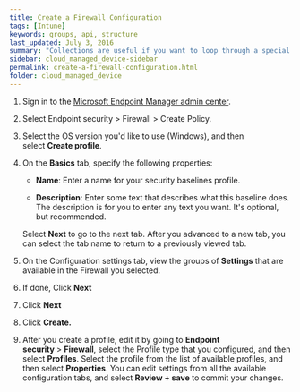 ```yaml
---
title: Create a Firewall Configuration
tags: [Intune]
keywords: groups, api, structure
last_updated: July 3, 2016
summary: "Collections are useful if you want to loop through a special folder of pages that you make available in a content API. You could also use collections if you have a set of articles that you want to treat differently from the other content, with a different layout or format."
sidebar: cloud_managed_device-sidebar
permalink: create-a-firewall-configuration.html
folder: cloud_managed_device
---
```



1.  Sign in to the [Microsoft Endpoint Manager admin center](https://go.microsoft.com/fwlink/?linkid=2109431).
    
2.  Select Endpoint security > Firewall > Create Policy.
    
3.  Select the OS version you'd like to use (Windows), and then select **Create profile**.
    
4.  On the **Basics** tab, specify the following properties:
    
    *   **Name**: Enter a name for your security baselines profile.
        
    *   **Description**: Enter some text that describes what this baseline does. The description is for you to enter any text you want. It's optional, but recommended.
        
    
    Select **Next** to go to the next tab. After you advanced to a new tab, you can select the tab name to return to a previously viewed tab.
    
5.  On the Configuration settings tab, view the groups of **Settings** that are available in the Firewall you selected.  
    
6.  If done, Click **Next**
    
7.  Click **Next**
    
8.  Click **Create.**
    
9.  After you create a profile, edit it by going to **Endpoint security** > **Firewall**, select the Profile type that you configured, and then select **Profiles**. Select the profile from the list of available profiles, and then select **Properties**. You can edit settings from all the available configuration tabs, and select **Review + save** to commit your changes.